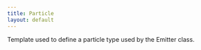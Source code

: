 ```yaml
---
title: Particle
layout: default
---
```


Template used to define a particle type used by the Emitter class.

